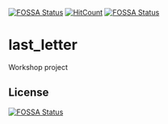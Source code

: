 [![FOSSA Status](https://app.fossa.com/api/projects/git%2Bgithub.com%2Fbord81%2Flast_letter.svg?type=shield)](https://app.fossa.com/projects/git%2Bgithub.com%2Fbord81%2Flast_letter?ref=badge_shield)
[![HitCount](http://hits.dwyl.com/{username}/{project}.svg)](http://hits.dwyl.com/{username}/{project})
[![FOSSA Status](https://app.fossa.io/api/projects/git%2Bgithub.com%2Fbord81%2Flast_letter.svg?type=shield)](https://app.fossa.io/projects/git%2Bgithub.com%2Fbord81%2Flast_letter?ref=badge_shield)

# last_letter

Workshop project


## License
[![FOSSA Status](https://app.fossa.io/api/projects/git%2Bgithub.com%2Fbord81%2Flast_letter.svg?type=large)](https://app.fossa.io/projects/git%2Bgithub.com%2Fbord81%2Flast_letter?ref=badge_large)
